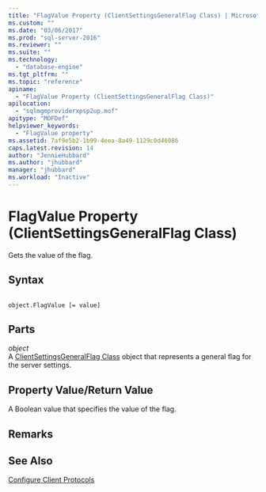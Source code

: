 ```yaml
---
title: "FlagValue Property (ClientSettingsGeneralFlag Class) | Microsoft Docs"
ms.custom: ""
ms.date: "03/06/2017"
ms.prod: "sql-server-2016"
ms.reviewer: ""
ms.suite: ""
ms.technology: 
  - "database-engine"
ms.tgt_pltfrm: ""
ms.topic: "reference"
apiname: 
  - "FlagValue Property (ClientSettingsGeneralFlag Class)"
apilocation: 
  - "sqlmgmproviderxpsp2up.mof"
apitype: "MOFDef"
helpviewer_keywords: 
  - "FlagValue property"
ms.assetid: 7af9e5b2-1b99-4eea-8a49-1129c0d46086
caps.latest.revision: 14
author: "JennieHubbard"
ms.author: "jhubbard"
manager: "jhubbard"
ms.workload: "Inactive"
---
```

# FlagValue Property (ClientSettingsGeneralFlag Class)
  Gets the value of the flag.  
  
## Syntax  
  
```  
  
object.FlagValue [= value]  
```  
  
## Parts  
 *object*  
 A [ClientSettingsGeneralFlag Class](../../../relational-databases/wmi-provider-configuration-classes/clientsettingsgeneralflag-class/clientsettingsgeneralflag-class.md) object that represents a general flag for the server settings.  
  
## Property Value/Return Value  
 A Boolean value that specifies the value of the flag.  
  
## Remarks  
  
## See Also  
 [Configure Client Protocols](http://technet.microsoft.com/library/ms181035.aspx)  
  
  
